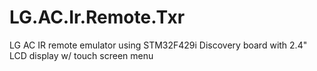 # LG.AC.Ir.Remote.Txr
LG AC IR remote emulator using STM32F429i Discovery board with 2.4" LCD display w/ touch screen menu

